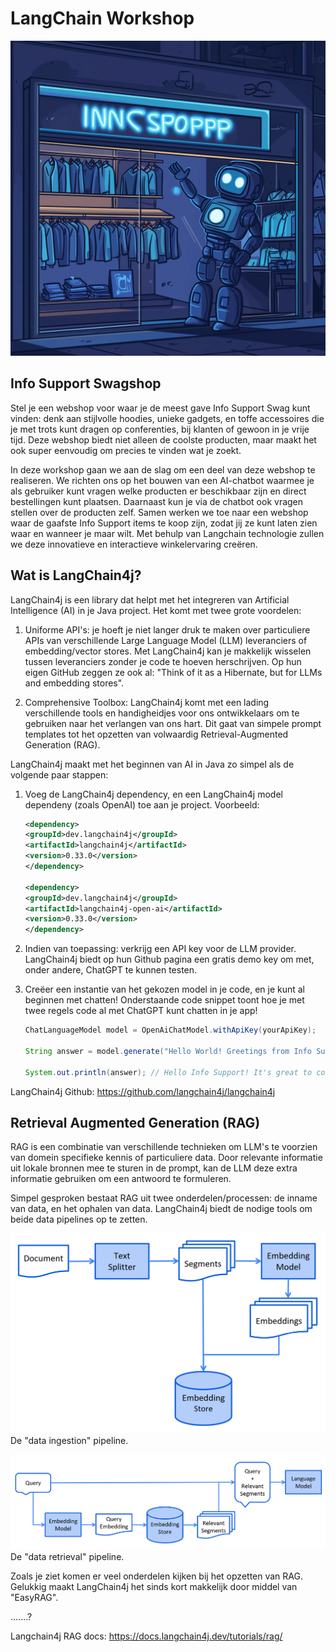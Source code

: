 # LangChain Workshop

![Info Support Swagshop](is-swag.jpg)

## Info Support Swagshop

Stel je een webshop voor waar je de meest gave Info Support Swag kunt vinden: denk aan stijlvolle hoodies, unieke gadgets, en toffe accessoires die je met trots kunt dragen op conferenties, bij klanten of gewoon in je vrije tijd. Deze webshop biedt niet alleen de coolste producten, maar maakt het ook super eenvoudig om precies te vinden wat je zoekt.

In deze workshop gaan we aan de slag om een deel van deze webshop te realiseren. We richten ons op het bouwen van een AI-chatbot waarmee je als gebruiker kunt vragen welke producten er beschikbaar zijn en direct bestellingen kunt plaatsen. Daarnaast kun je via de chatbot ook vragen stellen over de producten zelf. Samen werken we toe naar een webshop waar de gaafste Info Support items te koop zijn, zodat jij ze kunt laten zien waar en wanneer je maar wilt. Met behulp van Langchain technologie zullen we deze innovatieve en interactieve winkelervaring creëren.

## Wat is LangChain4j?

LangChain4j is een library dat helpt met het integreren van Artificial Intelligence (AI) in je Java project. Het komt met twee grote voordelen:

1. Uniforme API's: je hoeft je niet langer druk te maken over particuliere APIs van verschillende Large Language Model (LLM) leveranciers of embedding/vector stores. Met LangChain4j kan je makkelijk wisselen tussen leveranciers zonder je code te hoeven herschrijven. Op hun eigen GitHub zeggen ze ook al: "Think of it as a Hibernate, but for LLMs and embedding stores".

1. Comprehensive Toolbox: LangChain4j komt met een lading verschillende tools en handigheidjes voor ons ontwikkelaars om te gebruiken naar het verlangen van ons hart. Dit gaat van simpele prompt templates tot het opzetten van volwaardig Retrieval-Augmented Generation (RAG).

LangChain4j maakt met het beginnen van AI in Java zo simpel als de volgende paar stappen:

1. Voeg de LangChain4j dependency, en een LangChain4j model dependeny (zoals OpenAI) toe aan je project. Voorbeeld:

   ```xml
   <dependency>
   <groupId>dev.langchain4j</groupId>
   <artifactId>langchain4j</artifactId>
   <version>0.33.0</version>
   </dependency>

   <dependency>
   <groupId>dev.langchain4j</groupId>
   <artifactId>langchain4j-open-ai</artifactId>
   <version>0.33.0</version>
   </dependency>
   ```

1. Indien van toepassing: verkrijg een API key voor de LLM provider. LangChain4j biedt op hun Github pagina een gratis demo key om met, onder andere, ChatGPT te kunnen testen.
1. Creëer een instantie van het gekozen model in je code, en je kunt al beginnen met chatten! Onderstaande code snippet toont hoe je met twee regels code al met ChatGPT kunt chatten in je app!

   ```java
   ChatLanguageModel model = OpenAiChatModel.withApiKey(yourApiKey);

   String answer = model.generate("Hello World! Greetings from Info Support!");

   System.out.println(answer); // Hello Info Support! It's great to connect with you. How are you doing today?
   ```

LangChain4j Github: https://github.com/langchain4j/langchain4j

## Retrieval Augmented Generation (RAG)

RAG is een combinatie van verschillende technieken om LLM's te voorzien van domein specifieke kennis of particuliere data. Door relevante informatie uit lokale bronnen mee te sturen in de prompt, kan de LLM deze extra informatie gebruiken om een antwoord te formuleren.

Simpel gesproken bestaat RAG uit twee onderdelen/processen: de inname van data, en het ophalen van data. LangChain4j biedt de nodige tools om beide data pipelines op te zetten.

![Data inname pipeline van RAG](rag-ingestion.png)
De "data ingestion" pipeline.

![Data ophalen pipeline van RAG](rag-retrieval.png)
De "data retrieval" pipeline.

Zoals je ziet komen er veel onderdelen kijken bij het opzetten van RAG. Gelukkig maakt LangChain4j het sinds kort makkelijk door middel van "EasyRAG".

.......?

Langchain4j RAG docs: https://docs.langchain4j.dev/tutorials/rag/
